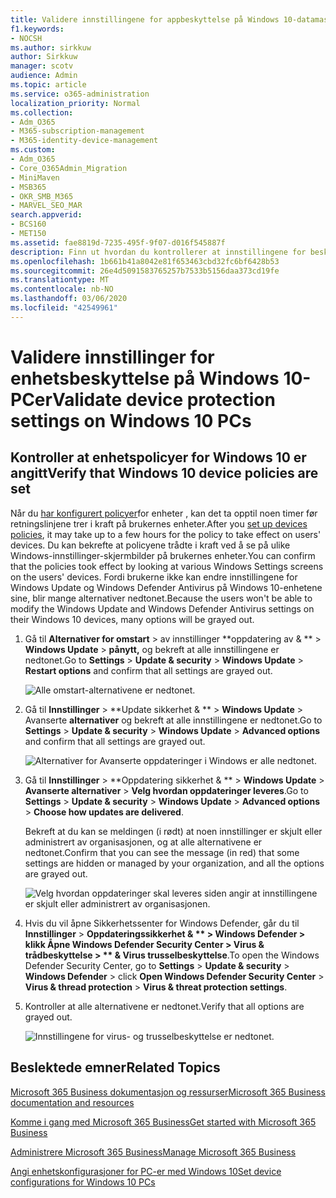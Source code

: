 ```yaml
---
title: Validere innstillingene for appbeskyttelse på Windows 10-datamaskiner
f1.keywords:
- NOCSH
ms.author: sirkkuw
author: Sirkkuw
manager: scotv
audience: Admin
ms.topic: article
ms.service: o365-administration
localization_priority: Normal
ms.collection:
- Adm_O365
- M365-subscription-management
- M365-identity-device-management
ms.custom:
- Adm_O365
- Core_O365Admin_Migration
- MiniMaven
- MSB365
- OKR_SMB_M365
- MARVEL_SEO_MAR
search.appverid:
- BCS160
- MET150
ms.assetid: fae8819d-7235-495f-9f07-d016f545887f
description: Finn ut hvordan du kontrollerer at innstillingene for beskyttelse av Microsoft 365 Business-apper trådte i kraft på brukernes Windows 10-enheter.
ms.openlocfilehash: 1b661b41a8042e81f653463cbd32fc6bf6428b53
ms.sourcegitcommit: 26e4d5091583765257b7533b5156daa373cd19fe
ms.translationtype: MT
ms.contentlocale: nb-NO
ms.lasthandoff: 03/06/2020
ms.locfileid: "42549961"
---
```

# <a name="validate-device-protection-settings-on-windows-10-pcs"></a><span data-ttu-id="b4cd4-103">Validere innstillinger for enhetsbeskyttelse på Windows 10-PCer</span><span class="sxs-lookup"><span data-stu-id="b4cd4-103">Validate device protection settings on Windows 10 PCs</span></span>

## <a name="verify-that-windows-10-device-policies-are-set"></a><span data-ttu-id="b4cd4-104">Kontroller at enhetspolicyer for Windows 10 er angitt</span><span class="sxs-lookup"><span data-stu-id="b4cd4-104">Verify that Windows 10 device policies are set</span></span>

<span data-ttu-id="b4cd4-105">Når du [har konfigurert policyer](protection-settings-for-windows-10-pcs.md)for enheter , kan det ta opptil noen timer før retningslinjene trer i kraft på brukernes enheter.</span><span class="sxs-lookup"><span data-stu-id="b4cd4-105">After you [set up devices policies](protection-settings-for-windows-10-pcs.md), it may take up to a few hours for the policy to take effect on users' devices.</span></span> <span data-ttu-id="b4cd4-106">Du kan bekrefte at policyene trådte i kraft ved å se på ulike Windows-innstillinger-skjermbilder på brukernes enheter.</span><span class="sxs-lookup"><span data-stu-id="b4cd4-106">You can confirm that the policies took effect by looking at various Windows Settings screens on the users' devices.</span></span> <span data-ttu-id="b4cd4-107">Fordi brukerne ikke kan endre innstillingene for Windows Update og Windows Defender Antivirus på Windows 10-enhetene sine, blir mange alternativer nedtonet.</span><span class="sxs-lookup"><span data-stu-id="b4cd4-107">Because the users won't be able to modify the Windows Update and Windows Defender Antivirus settings on their Windows 10 devices, many options will be grayed out.</span></span>
  
1. <span data-ttu-id="b4cd4-108">Gå til **Alternativer for omstart** \> av innstillinger \*\*oppdatering av &amp; \*\* \> **Windows Update** \> **pånytt,** og bekreft at alle innstillingene er nedtonet.</span><span class="sxs-lookup"><span data-stu-id="b4cd4-108">Go to **Settings** \> **Update &amp; security** \> **Windows Update** \> **Restart options** and confirm that all settings are grayed out.</span></span> 
    
    ![Alle omstart-alternativene er nedtonet.](../media/31308da9-18b0-47c5-bbf6-d5fa6747c376.png)
  
2. <span data-ttu-id="b4cd4-110">Gå til **Innstillinger** \> \*\*Update sikkerhet &amp; \*\* \> **Windows Update** \> Avanserte **alternativer** og bekreft at alle innstillingene er nedtonet.</span><span class="sxs-lookup"><span data-stu-id="b4cd4-110">Go to **Settings** \> **Update &amp; security** \> **Windows Update** \> **Advanced options** and confirm that all settings are grayed out.</span></span> 
    
    ![Alternativer for Avanserte oppdateringer i Windows er alle nedtonet.](../media/049cf281-d503-4be9-898b-c0a3286c7fc2.png)
  
3. <span data-ttu-id="b4cd4-112">Gå til **Innstillinger** \> \*\*Oppdatering sikkerhet &amp; \*\* \> **Windows Update** \> **Avanserte alternativer** \> **Velg hvordan oppdateringer leveres**.</span><span class="sxs-lookup"><span data-stu-id="b4cd4-112">Go to **Settings** \> **Update &amp; security** \> **Windows Update** \> **Advanced options** \> **Choose how updates are delivered**.</span></span>
    
    <span data-ttu-id="b4cd4-113">Bekreft at du kan se meldingen (i rødt) at noen innstillinger er skjult eller administrert av organisasjonen, og at alle alternativene er nedtonet.</span><span class="sxs-lookup"><span data-stu-id="b4cd4-113">Confirm that you can see the message (in red) that some settings are hidden or managed by your organization, and all the options are grayed out.</span></span>
    
    ![Velg hvordan oppdateringer skal leveres siden angir at innstillingene er skjult eller administrert av organisasjonen.](../media/6b3e37c5-da41-4afd-9983-b4f406216b59.png)
  
4. <span data-ttu-id="b4cd4-115">Hvis du vil åpne Sikkerhetssenter for Windows Defender, går du til **Innstillinger** \> **Oppdateringssikkerhet &amp; \*\* \> **Windows Defender** \> klikk Åpne Windows Defender Security **Center** \> **Virus &amp; trådbeskyttelse** \> \*\* &amp; Virus trusselbeskyttelse**.</span><span class="sxs-lookup"><span data-stu-id="b4cd4-115">To open the Windows Defender Security Center, go to **Settings** \> **Update &amp; security** \> **Windows Defender** \> click **Open Windows Defender Security Center** \> **Virus &amp; thread protection** \> **Virus &amp; threat protection settings**.</span></span> 
    
5. <span data-ttu-id="b4cd4-116">Kontroller at alle alternativene er nedtonet.</span><span class="sxs-lookup"><span data-stu-id="b4cd4-116">Verify that all options are grayed out.</span></span> 
    
    ![Innstillingene for virus- og trusselbeskyttelse er nedtonet.](../media/9ca68d40-a5d9-49d7-92a4-c581688b5926.png)
  
## <a name="related-topics"></a><span data-ttu-id="b4cd4-118">Beslektede emner</span><span class="sxs-lookup"><span data-stu-id="b4cd4-118">Related Topics</span></span>

[<span data-ttu-id="b4cd4-119">Microsoft 365 Business dokumentasjon og ressurser</span><span class="sxs-lookup"><span data-stu-id="b4cd4-119">Microsoft 365 Business documentation and resources</span></span>](https://go.microsoft.com/fwlink/p/?linkid=853701)
  
[<span data-ttu-id="b4cd4-120">Komme i gang med Microsoft 365 Business</span><span class="sxs-lookup"><span data-stu-id="b4cd4-120">Get started with Microsoft 365 Business</span></span>](microsoft-365-business-overview.md)
  
[<span data-ttu-id="b4cd4-121">Administrere Microsoft 365 Business</span><span class="sxs-lookup"><span data-stu-id="b4cd4-121">Manage Microsoft 365 Business</span></span>](manage.md)
  
[<span data-ttu-id="b4cd4-122">Angi enhetskonfigurasjoner for PC-er med Windows 10</span><span class="sxs-lookup"><span data-stu-id="b4cd4-122">Set device configurations for Windows 10 PCs</span></span>](protection-settings-for-windows-10-pcs.md)
  

